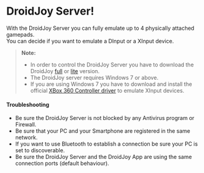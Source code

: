 DroidJoy Server!
===================

<p>With the DroidJoy Server you can fully emulate up to 4 physically attached gamepads.</br>
You can decide if you want to emulate a DInput or a XInput device.</p>

> **Note:**
> - In order to control the DroidJoy Server you have to download the DroidJoy [full](https://play.google.com/store/apps/details?id=com.grill.droidjoy) or [lite](https://play.google.com/store/apps/details?id=com.grill.droidjoy_demo) version.
> - The DroidJoy server requires Windows 7 or above.
> - If you are using Windows 7 you have to download and install the official [XBox 360 Controller driver](https://www.microsoft.com/accessories/en-gb/d/xbox-360-controller-for-windows) to emulate XInput devices.

#### Troubleshooting

* Be sure the DroidJoy Server is not blocked by any Antivirus program or Firewall.
* Be sure that your PC and your Smartphone are registered in the same network.
* If you want to use Bluetooth to establish a connection be sure your PC is set to discoverable.
* Be sure the DroidJoy Server and the DroidJoy App are using the same connection ports (default behaviour).